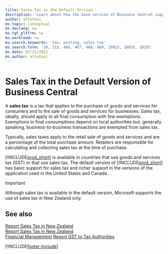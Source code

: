 ```yaml
---
title: Sales Tax in the Default Version
description: 'Learn about how the base version of Business Central supports sales tax, and get a description of the basic concept.'
author: altotovi
ms.topic: conceptual
ms.devlang: na
ms.tgt_pltfrm: na
ms.workload: na
ms.search.keywords: 'tax, posting, sales tax'
ms.search.form: '10, 315, 466, 467, 468, 469, 10015, 10016, 10101'
ms.date: 07/21/2022
ms.author: altotovi
---
```


# <a name="sales-tax-in-the-default-version-of-business-central"></a><a name="sales-tax-in-the-default-version-of-business-central"></a>Sales Tax in the Default Version of Business Central

A **sales tax** is a tax that applies to the purchase of goods and services for consumers and to the sale of goods and services for businesses. Sales tax, ideally, should apply to all final consumption with few exemptions. Exemptions in final consumptions depend on local authorities but, generally speaking, business-to-business transactions are exempted from sales tax.  

Typically, sales taxes apply to the retail sale of goods and services and are a percentage of the total purchase amount. Retailers are responsible for calculating and collecting sales tax at the time of purchase.  

[!INCLUDE[prod_short](includes/prod_short.md)] is available in countries that use goods and services tax (GST) or that use sales tax. The default version of [!INCLUDE[prod_short](includes/prod_short.md)] has basic support for sales tax and richer support in the versions of the application used in the United States and Canada.

> [!IMPORTANT]
> Although sales tax is available in the default version, Microsoft supports the use of sales tax in New Zealand only.

## <a name="see-also"></a><a name="see-also"></a>See also

[Report Sales Tax in New Zealand](localfunctionality/UnitedStates/us-sales-tax.md)  
[Report Sales Tax in New Zealand](localfunctionality/canada/ca-sales-tax.md)  
[Financial Management](finance.md)
[Report GST to Tax Authorities](finance-how-report-vat.md)

[!INCLUDE[footer-include](includes/footer-banner.md)]
